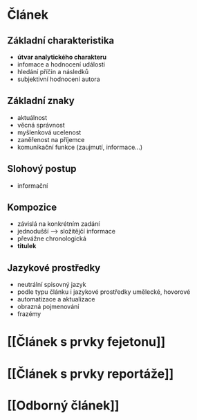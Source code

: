 # Článek
## Základní charakteristika
- **útvar analytického charakteru**
- infomace a hodnocení události
- hledání příčin a následků
- subjektivní hodnocení autora

## Základní znaky
- aktuálnost
- věcná správnost
- myšlenková ucelenost
- zaněřenost na příjemce
- komunikační funkce (zaujmutí, informace...)

## Slohový postup
- informační

## Kompozice
- závislá na konkrétním zadání
- jednodušší –> složitějčí informace
- převážne chronologická
- **titulek**

## Jazykové prostředky
- neutrální spisovný jazyk
- podle typu článku i jazykové prostředky umělecké, hovorové
- automatizace a aktualizace
- obrazná pojmenování
- frazémy

# [[Článek s prvky fejetonu]]
# [[Článek s prvky reportáže]]
# [[Odborný článek]]